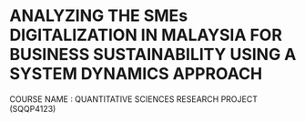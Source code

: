 # ANALYZING THE SMEs DIGITALIZATION IN MALAYSIA FOR BUSINESS SUSTAINABILITY USING A SYSTEM DYNAMICS APPROACH
COURSE NAME : QUANTITATIVE SCIENCES RESEARCH PROJECT (SQQP4123)
